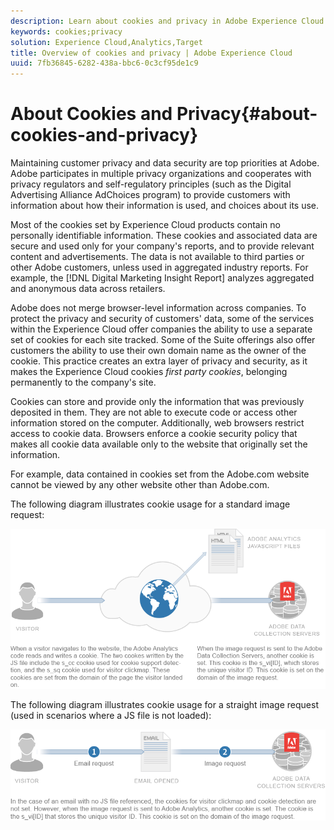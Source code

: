 ```yaml
---
description: Learn about cookies and privacy in Adobe Experience Cloud solutions and services.
keywords: cookies;privacy
solution: Experience Cloud,Analytics,Target
title: Overview of cookies and privacy | Adobe Experience Cloud
uuid: 7fb36845-6282-438a-bbc6-0c3cf95de1c9
---
```


# About Cookies and Privacy{#about-cookies-and-privacy}

Maintaining customer privacy and data security are top priorities at Adobe. Adobe participates in multiple privacy organizations and cooperates with privacy regulators and self-regulatory principles (such as the Digital Advertising Alliance AdChoices program) to provide customers with information about how their information is used, and choices about its use.

Most of the cookies set by Experience Cloud products contain no personally identifiable information. These cookies and associated data are secure and used only for your company's reports, and to provide relevant content and advertisements. The data is not available to third parties or other Adobe customers, unless used in aggregated industry reports. For example, the [!DNL Digital Marketing Insight Report] analyzes aggregated and anonymous data across retailers.

Adobe does not merge browser-level information across companies. To protect the privacy and security of customers' data, some of the services within the Experience Cloud offer companies the ability to use a separate set of cookies for each site tracked. Some of the Suite offerings also offer customers the ability to use their own domain name as the owner of the cookie. This practice creates an extra layer of privacy and security, as it makes the Experience Cloud cookies *first party cookies*, belonging permanently to the company's site.

Cookies can store and provide only the information that was previously deposited in them. They are not able to execute code or access other information stored on the computer. Additionally, web browsers restrict access to cookie data. Browsers enforce a cookie security policy that makes all cookie data available only to the website that originally set the information.

For example, data contained in cookies set from the Adobe.com website cannot be viewed by any other website other than Adobe.com.

The following diagram illustrates cookie usage for a standard image request: 

![](assets/CookiesProcessGraphic-01.png)

The following diagram illustrates cookie usage for a straight image request (used in scenarios where a JS file is not loaded): 

![](assets/CookiesProcessGraphic2.png)

